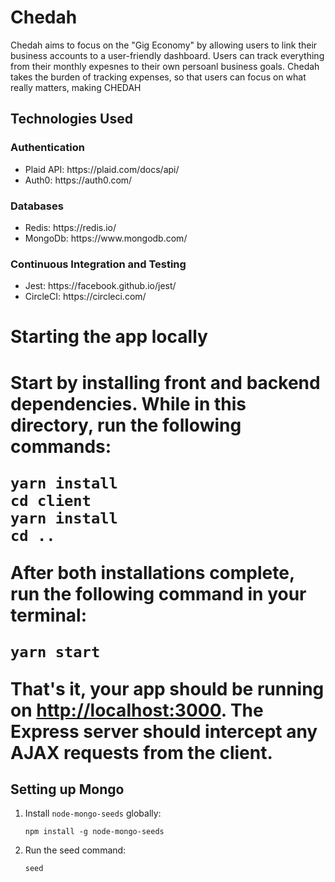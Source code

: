<h1>Chedah</h1>

<p>Chedah aims to focus on the "Gig Economy" by allowing users to link their business accounts to a user-friendly dashboard. Users can track everything from their monthly expesnes to their own persoanl business goals. Chedah takes the burden of tracking expenses, so that users can focus on what really matters, making CHEDAH</p>

<h2>Technologies Used</h2>
    <h3>Authentication</h3>
    <ul>
        <li>Plaid API: https://plaid.com/docs/api/</li>
        <li>Auth0: https://auth0.com/</li>
    </ul>
    <h3>Databases</h3>
    <ul>
        <li>Redis: https://redis.io/</li>
        <li>MongoDb: https://www.mongodb.com/</li>
    </ul>
        <h3>Continuous Integration and Testing</h3>
        <ul>
             <li>Jest: https://facebook.github.io/jest/</li>
             <li>CircleCI: https://circleci.com/</li>
        </ul>
     
<h1>Starting the app locally<h1>

<p>Start by installing front and backend dependencies. While in this directory, run the following commands:<p>

```
yarn install
cd client
yarn install
cd ..
```

After both installations complete, run the following command in your terminal:

```
yarn start
```

That's it, your app should be running on <http://localhost:3000>. The Express server should intercept any AJAX requests from the client.

## Setting up Mongo


1. Install `node-mongo-seeds` globally:

    ```
    npm install -g node-mongo-seeds
    ```

2. Run the seed command:

    ```
    seed
    ```

